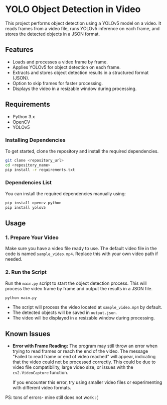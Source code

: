 # YOLO Object Detection in Video

This project performs object detection using a YOLOv5 model on a video. It reads frames from a video file, runs YOLOv5 inference on each frame, and stores the detected objects in a JSON format.

## Features

- Loads and processes a video frame by frame.
- Applies YOLOv5 for object detection on each frame.
- Extracts and stores object detection results in a structured format (JSON).
- Option to skip frames for faster processing.
- Displays the video in a resizable window during processing.

## Requirements

- Python 3.x
- OpenCV
- YOLOv5

### Installing Dependencies

To get started, clone the repository and install the required dependencies.

```bash
git clone <repository_url>
cd <repository_name>
pip install -r requirements.txt
```

### Dependencies List

You can install the required dependencies manually using:

```bash
pip install opencv-python
pip install yolov5
```

## Usage

### 1. Prepare Your Video

Make sure you have a video file ready to use. The default video file in the code is named `sample_video.mp4`. Replace this with your own video path if needed.

### 2. Run the Script

Run the `main.py` script to start the object detection process. This will process the video frame by frame and output the results in a JSON file.

```bash
python main.py
```

- The script will process the video located at `sample_video.mp4` by default.
- The detected objects will be saved in `output.json`.
- The video will be displayed in a resizable window during processing.

## Known Issues

- **Error with Frame Reading:**
  The program may still throw an error when trying to read frames or reach the end of the video. The message "Failed to read frame or end of video reached" will appear, indicating that the video could not be processed correctly. This could be due to video file compatibility, large video size, or issues with the `cv2.VideoCapture` function.

  If you encounter this error, try using smaller video files or experimenting with different video formats.
  
PS: tons of errors- mine still does not work :(
